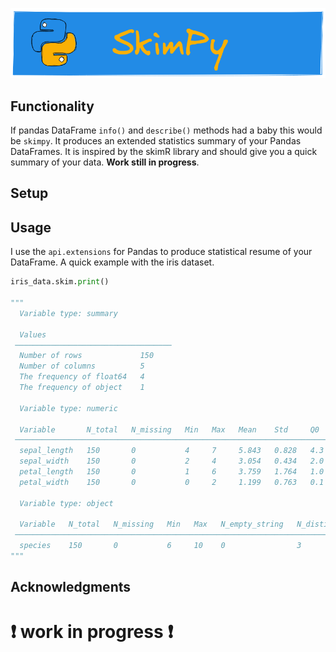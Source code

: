 ![](assets/banner_SkimPy.png)

## Functionality

If pandas DataFrame `info()` and `describe()` methods had a baby this would be `skimpy`. It produces an extended statistics summary of your Pandas DataFrames. It is inspired by the skimR library and should give you a quick summary of your data.
**Work still in progress**.

## Setup

## Usage

I use the `api.extensions` for Pandas to produce statistical resume of your DataFrame. A quick example with the iris dataset.

```python
iris_data.skim.print()

"""
  Variable type: summary

  Values
 ───────────────────────────────────
  Number of rows             150
  Number of columns          5
  The frequency of float64   4
  The frequency of object    1

  Variable type: numeric

  Variable       N_total   N_missing   Min   Max   Mean    Std     Q0    Q25   Q50    Q75   Q100   Skew     Kurt     Dist
 ─────────────────────────────────────────────────────────────────────────────────────────────────────
  sepal_length   150       0           4     7     5.843   0.828   4.3   5.1   5.8    6.4   7.9    0.315    -0.552   ▂▆▄█▄▇▅▁▁▁
  sepal_width    150       0           2     4     3.054   0.434   2.0   2.8   3.0    3.3   4.4    0.334    0.291     ▁▄▅█▆▁▂
  petal_length   150       0           1     6     3.759   1.764   1.0   1.6   4.35   5.1   6.9    -0.274   -1.402   █▂  ▁▅▆▃▂▁
  petal_width    150       0           0     2     1.199   0.763   0.1   0.3   1.3    1.8   2.5    -0.105   -1.34    █▁ ▁▁▆▁▄▁▂

  Variable type: object

  Variable   N_total   N_missing   Min   Max   N_empty_string   N_distinct
 ──────────────────────────────────────────────────────────────────────────
  species    150       0           6     10    0                3
"""
```

## Acknowledgments

# :exclamation: work in progress :exclamation:
